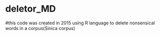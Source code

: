 # deletor_MD

#this code was created in 2015 using R language to delete nonsensical words in a corpus(Sinica corpus)
